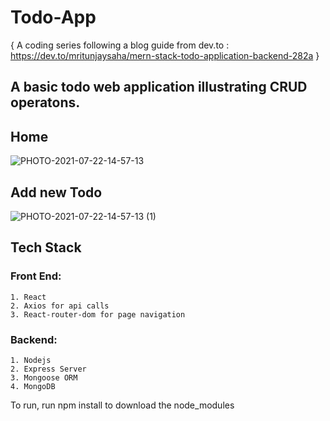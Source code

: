 # Todo-App

 { A coding series following a blog guide from dev.to : https://dev.to/mritunjaysaha/mern-stack-todo-application-backend-282a }
 
 ## A basic todo web application illustrating CRUD operatons.
 
 ## Home
 ![PHOTO-2021-07-22-14-57-13](https://user-images.githubusercontent.com/33829355/126637839-37d07562-afaa-4872-8c0b-c96980d2e8ef.jpg)
 
 ## Add new Todo
 ![PHOTO-2021-07-22-14-57-13 (1)](https://user-images.githubusercontent.com/33829355/126637826-392c9b1e-5e2b-4193-a2e3-934fb95017b5.jpg)


 
 ## Tech Stack
  ### Front End:
    1. React 
    2. Axios for api calls
    3. React-router-dom for page navigation
  ### Backend:
    1. Nodejs
    2. Express Server
    3. Mongoose ORM
    4. MongoDB

To run, run npm install to download the node_modules
